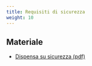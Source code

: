 ```yaml
---
title: Requisiti di sicurezza
weight: 10
---
```


## Materiale
* [Dispensa su sicurezza (pdf)](/pdf/crittografia.pdf)